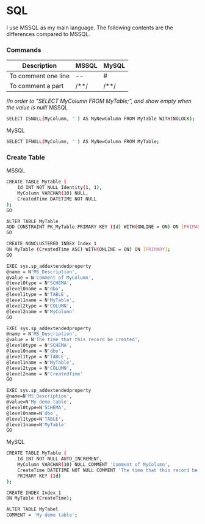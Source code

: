 # SQL
I use MSSQL as my main language.
The following contents are the differences compared to MSSQL.

### Commands
| Description | MSSQL | MySQL |
| ----------- | ----- | ----- |
| To comment one line | -- | # |
| To comment a part | /**/ | /**/ |

/*In order to "SELECT MyColumn FROM MyTable;", and show empty when the value is null*/
MSSQL
```bash
SELECT ISNULL(MyColumn, '') AS MyNewColumn FROM MyTable WITH(NOLOCK);
```

MySQL
```bash
SELECT IFNULL(MyColumn, '') AS MyNewColumn FROM MyTable;
```

### Create Table
MSSQL
```bash
CREATE TABLE MyTable (
    Id INT NOT NULL Identity(1, 1),
    MyColumn VARCHAR(10) NULL,
    CreatedTime DATETIME NOT NULL
);
GO

ALTER TABLE MyTable
ADD CONSTRAINT PK_MyTable PRIMARY KEY (Id) WITH(ONLINE = ON) ON [PRIMARY];
GO

CREATE NONCLUSTERED INDEX Index_1
ON MyTable (CreatedTime ASC) WITH(ONLINE = ON) ON [PRIMARY];
GO

EXEC sys.sp_addextendedproperty
@name = N'MS_Description',
@value = N'Comment of MyColumn',
@level0type = N'SCHEMA',
@level0name = N'dbo',
@level1type = N'TABLE',
@level1name = N'MyTable',
@level2type = N'COLUMN',
@level2name = N'MyColumn'
GO

EXEC sys.sp_addextendedproperty
@name = N'MS_Description',
@value = N'The time that this record be created',
@level0type = N'SCHEMA',
@level0name = N'dbo',
@level1type = N'TABLE',
@level1name = N'MyTable',
@level2type = N'COLUMN',
@level2name = N'CreatedTime'
GO

EXEC sys.sp_addextendedproperty
@name=N'MS_Description',
@value=N'My demo table',
@level0type=N'SCHEMA',
@level0name=N'dbo',
@level1type=N'TABLE',
@level1name=N'MyTable'
GO

```

MySQL
```bash
CREATE TABLE MyTable (
    Id INT NOT NULL AUTO_INCREMENT,
    MyColumn VARCHAR(10) NULL COMMENT 'Comment of MyColumn',
    CreateTime DATETIME NOT NULL COMMENT 'The time that this record be created',
    PRIMARY KEY (Id)
);

CREATE INDEX Index_1
ON MyTable (CreateTime);

ALTER TABLE MyTabel
COMMENT = 'My demo table';
```